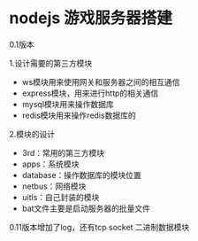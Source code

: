 # nodejs 游戏服务器搭建

0.1版本

1.设计需要的第三方模块

- ws模块用来使用网关和服务器之间的相互通信
- express模块，用来进行http的相关通信
- mysql模块用来操作数据库
- redis模块用来操作redis数据库的

2.模块的设计

- 3rd：常用的第三方模块
- apps：系统模块
- database：操作数据库的模块位置
- netbus：网络模块
- uitls：自己封装的模块
- bat文件主要是启动服务器的批量文件

0.11版本增加了log，还有tcp socket 二进制数据模块